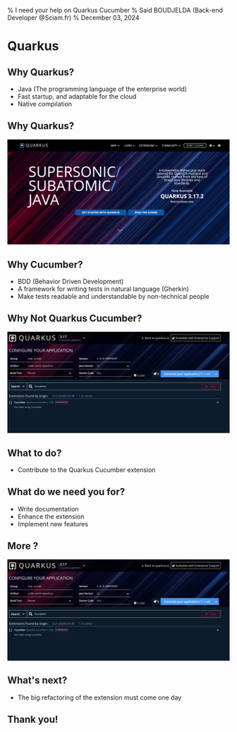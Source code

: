 % I need your help on Quarkus Cucumber
% Said BOUDJELDA (Back-end Developer @Sciam.fr)
% December 03, 2024

# Quarkus

## Why Quarkus?

- Java (The programming language of the enterprise world)
- Fast startup, and adaptable for the cloud
- Native compilation

## Why Quarkus?

![Quarkus home page](images/quarkus.png)

## Why Cucumber?

- BDD (Behavior Driven Development)
- A framework for writing tests in natural language (Gherkin)
- Make tests readable and understandable by non-technical people

## Why Not Quarkus Cucumber?

![Quarkus home page](images/quarkus-cucumber.png)

## What to do?

- Contribute to the Quarkus Cucumber extension

## What do we need you for?

- Write documentation
- Enhance the extension
- Implement new features

## More ?

![Quarkus home page](images/quarkus-cucumber.png)

## What's next?

- The big refactoring of the extension must come one day

## Thank you!

